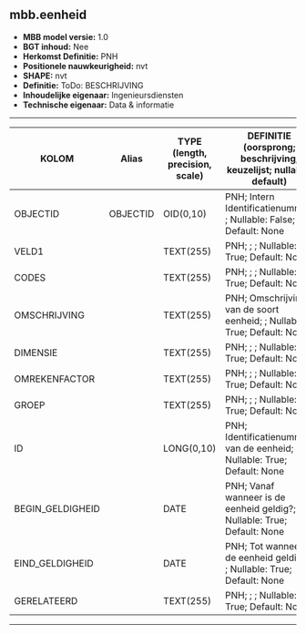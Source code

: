 ## mbb.eenheid

* __MBB model versie:__ 1.0
* __BGT inhoud:__ Nee
* __Herkomst Definitie:__ PNH
* __Positionele nauwkeurigheid:__ nvt
* __SHAPE:__ nvt
* __Definitie:__ ToDo: BESCHRIJVING
* __Inhoudelijke eigenaar:__ Ingenieursdiensten
* __Technische eigenaar:__ Data & informatie

***


|KOLOM                               |Alias                             |TYPE (length, precision, scale)               |DEFINITIE (oorsprong; beschrijving; keuzelijst; nullable; default)|
|------                              |----                              |-----                                          |----
|OBJECTID                            |OBJECTID                          |OID(0,10)                                      |PNH; Intern  Identificatienummer; ; Nullable: False; Default: None|
|VELD1                               |                                  |TEXT(255)                                      |PNH; ; ; Nullable: True; Default: None|
|CODES                               |                                  |TEXT(255)                                      |PNH; ; ; Nullable: True; Default: None|
|OMSCHRIJVING                        |                                  |TEXT(255)                                      |PNH; Omschrijving van de soort eenheid; ; Nullable: True; Default: None|
|DIMENSIE                            |                                  |TEXT(255)                                      |PNH; ; ; Nullable: True; Default: None|
|OMREKENFACTOR                       |                                  |TEXT(255)                                      |PNH; ; ; Nullable: True; Default: None|
|GROEP                               |                                  |TEXT(255)                                      |PNH; ; ; Nullable: True; Default: None|
|ID                                  |                                  |LONG(0,10)                                     |PNH; Identificatienummer van de eenheid; ; Nullable: True; Default: None|
|BEGIN_GELDIGHEID                    |                                  |DATE                                           |PNH; Vanaf wanneer is de eenheid geldig?; ; Nullable: True; Default: None|
|EIND_GELDIGHEID                     |                                  |DATE                                           |PNH; Tot wanneer is de eenheid geldig?; ; Nullable: True; Default: None|
|GERELATEERD                         |                                  |TEXT(255)                                      |PNH; ; ; Nullable: True; Default: None|
***

